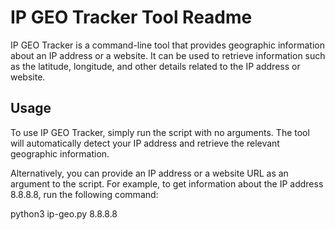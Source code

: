 # IP GEO Tracker Tool Readme

IP GEO Tracker is a command-line tool that provides geographic information about an IP address or a website. It can be used to retrieve information such as the latitude, longitude, and other details related to the IP address or website.

## Usage

To use IP GEO Tracker, simply run the script with no arguments. The tool will automatically detect your IP address and retrieve the relevant geographic information. 

Alternatively, you can provide an IP address or a website URL as an argument to the script. For example, to get information about the IP address 8.8.8.8, run the following command:

python3 ip-geo.py 8.8.8.8
